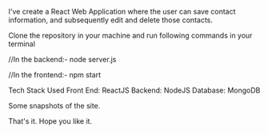 I've create a React Web Application where the user can save contact information, and subsequently edit and delete those contacts.

Clone the repository in your machine and run following commands in your terminal

//In the backend:- 
node server.js

//In the frontend:- 
npm start

Tech Stack Used
Front End: ReactJS
Backend: NodeJS
Database: MongoDB

Some snapshots of the site.

That's it.
Hope you like it.


